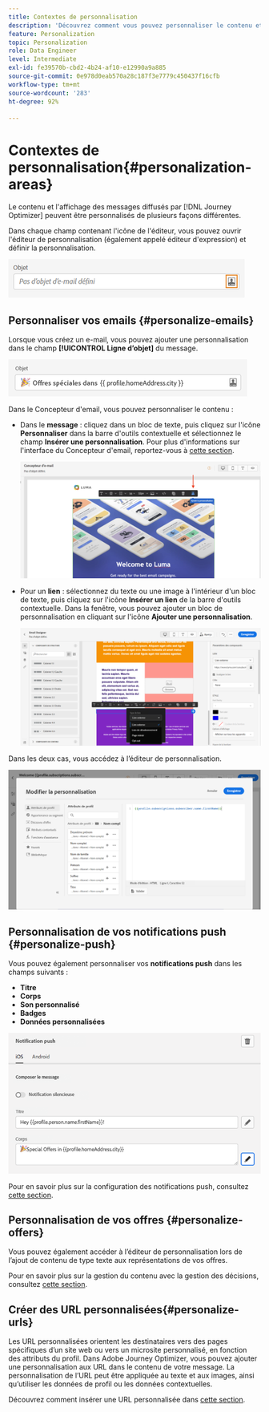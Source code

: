 ```yaml
---
title: Contextes de personnalisation
description: 'Découvrez comment vous pouvez personnaliser le contenu et lʼaffichage de vos messages. '
feature: Personalization
topic: Personalization
role: Data Engineer
level: Intermediate
exl-id: fe39570b-cbd2-4b24-af10-e12990a9a885
source-git-commit: 0e978d0eab570a28c187f3e7779c450437f16cfb
workflow-type: tm+mt
source-wordcount: '283'
ht-degree: 92%

---
```


# Contextes de personnalisation{#personalization-areas}

Le contenu et l&#39;affichage des messages diffusés par [!DNL Journey Optimizer] peuvent être personnalisés de plusieurs façons différentes.

Dans chaque champ contenant l&#39;icône de l&#39;éditeur, vous pouvez ouvrir l&#39;éditeur de personnalisation (également appelé éditeur d&#39;expression) et définir la personnalisation.

![](assets/perso_icon.png)

## Personnaliser vos emails {#personalize-emails}

Lorsque vous créez un e-mail, vous pouvez ajouter une personnalisation dans le champ **[!UICONTROL Ligne d’objet]** du message. 

![](assets/perso_subject.png)

Dans le Concepteur d&#39;email, vous pouvez personnaliser le contenu :

* Dans le **message** : cliquez dans un bloc de texte, puis cliquez sur l&#39;icône **Personnaliser** dans la barre d&#39;outils contextuelle et sélectionnez le champ **Insérer une personnalisation**. Pour plus d&#39;informations sur l&#39;interface du Concepteur d&#39;email, reportez-vous à [cette section](../design/design-emails.md).

   ![](assets/perso_insert.png)

* Pour un **lien** : sélectionnez du texte ou une image à l&#39;intérieur d&#39;un bloc de texte, puis cliquez sur l&#39;icône **Insérer un lien** de la barre d&#39;outils contextuelle. Dans la fenêtre, vous pouvez ajouter un bloc de personnalisation en cliquant sur l&#39;icône **Ajouter une personnalisation**.

   ![](assets/perso_link.png)

Dans les deux cas, vous accédez à l’éditeur de personnalisation.

![](assets/perso_ee.png)

## Personnalisation de vos notifications push {#personalize-push}

Vous pouvez également personnaliser vos **notifications push** dans les champs suivants :

* **Titre**
* **Corps**
* **Son personnalisé**
* **Badges**
* **Données personnalisées**

![](assets/perso_push.png)

Pour en savoir plus sur la configuration des notifications push, consultez [cette section](../configuration/push-gs.md).

## Personnalisation de vos offres {#personalize-offers}

Vous pouvez également accéder à l’éditeur de personnalisation lors de l’ajout de contenu de type texte aux représentations de vos offres.

Pour en savoir plus sur la gestion du contenu avec la gestion des décisions, consultez [cette section](../offers/offer-library/creating-personalized-offers.md#custom-text).

## Créer des URL personnalisées{#personalize-urls}

Les URL personnalisées orientent les destinataires vers des pages spécifiques dʼun site web ou vers un microsite personnalisé, en fonction des attributs du profil. Dans Adobe Journey Optimizer, vous pouvez ajouter une personnalisation aux URL dans le contenu de votre message. La personnalisation de lʼURL peut être appliquée au texte et aux images, ainsi quʼutiliser les données de profil ou les données contextuelles.

Découvrez comment insérer une URL personnalisée dans [cette section](personalization-syntax.md#perso-urls).

